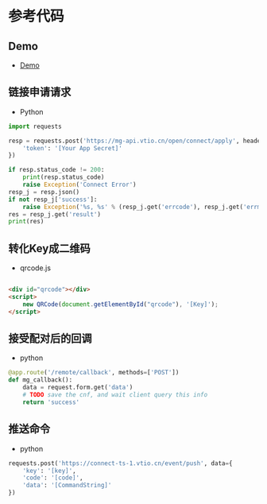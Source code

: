 # 参考代码

## Demo

* [Demo](https://htmlpreview.github.io/?https://github.com/vtrump/magicremote-docs/blob/main/docs/demo.html)

## 链接申请请求

* Python

```python
import requests

resp = requests.post('https://mg-api.vtio.cn/open/connect/apply', headers={
    'token': '[Your App Secret]'
})

if resp.status_code != 200:
    print(resp.status_code)
    raise Exception('Connect Error')
resp_j = resp.json()
if not resp_j['success']:
    raise Exception('%s, %s' % (resp_j.get('errcode'), resp_j.get('errmsg')))
res = resp_j.get('result')
print(res)
```

## 转化Key成二维码

* qrcode.js

```html

<div id="qrcode"></div>
<script>
    new QRCode(document.getElementById("qrcode"), '[Key]');
</script>
```

## 接受配对后的回调

* python

```python
@app.route('/remote/callback', methods=['POST'])
def mg_callback():
    data = request.form.get('data')
    # TODO save the cnf, and wait client query this info
    return 'success'
```

## 推送命令

* python

```python
requests.post('https://connect-ts-1.vtio.cn/event/push', data={
    'key': '[key]',
    'code': '[code]',
    'data': '[CommandString]'
})
```